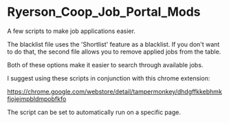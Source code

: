 # Ryerson_Coop_Job_Portal_Mods
A few scripts to make job applications easier.

The blacklist file uses the 'Shortlist' feature as a blacklist.
If you don't want to do that, the second file allows you to remove applied jobs from the table.

Both of these options make it easier to search through available jobs.

I suggest using these scripts in conjunction with this chrome extension:

https://chrome.google.com/webstore/detail/tampermonkey/dhdgffkkebhmkfjojejmpbldmpobfkfo

The script can be set to automatically run on a specific page.
